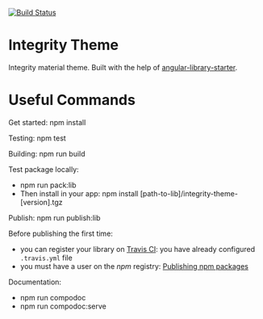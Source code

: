 [![Build Status](https://travis-ci.org/Brickchain/integrity-theme.svg?branch=master)](https://travis-ci.org/PlusIntegrity/integrity-theme)

# Integrity Theme

Integrity material theme. Built with the help of [angular-library-starter](https://github.com/robisim74/angular-library-starter).

# Useful Commands

Get started: npm install

Testing: npm test

Building: npm run build

Test package locally:
- npm run pack:lib
- Then install in your app: npm install [path-to-lib]/integrity-theme-[version].tgz

Publish: npm run publish:lib

Before publishing the first time:
- you can register your library on [Travis CI](https://travis-ci.org/): you have already configured `.travis.yml` file
- you must have a user on the _npm_ registry: [Publishing npm packages](https://docs.npmjs.com/getting-started/publishing-npm-packages)

Documentation:
- npm run compodoc
- npm run compodoc:serve 
